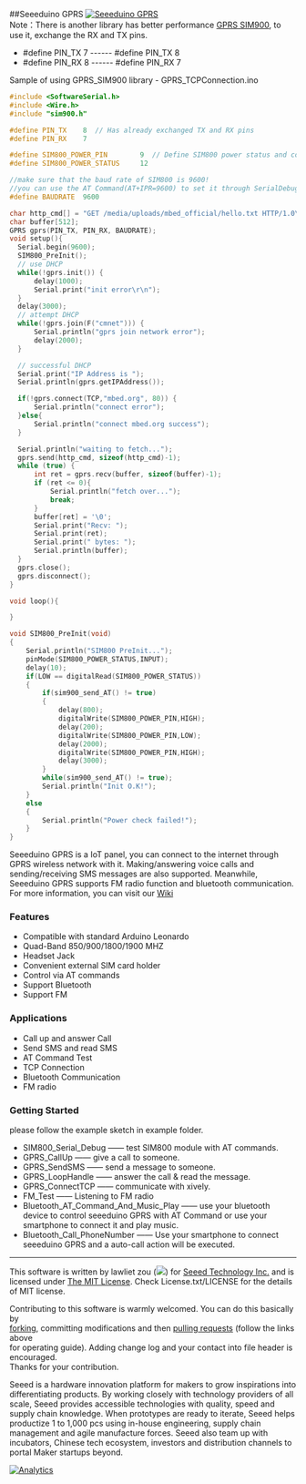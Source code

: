 ##Seeeduino GPRS
[![Seeeduino GPRS](http://www.seeedstudio.com/wiki/images/2/2c/IMG_20140630_153006.jpg)](http://www.seeedstudio.com/wiki/Seeeduino_GPRS)
<br>
Note：There is another library has better performance [GPRS SIM900](https://github.com/Seeed-Studio/GPRS_SIM900), to use it, exchange the RX and TX pins.  
+ #define PIN_TX    7    ------   #define PIN_TX    8
+ #define PIN_RX    8    ------   #define PIN_RX    7

Sample of using GPRS_SIM900 library - GPRS_TCPConnection.ino
```C
#include <SoftwareSerial.h>
#include <Wire.h>
#include "sim900.h"

#define PIN_TX    8  // Has already exchanged TX and RX pins
#define PIN_RX    7

#define SIM800_POWER_PIN        9  // Define SIM800 power status and control pins 
#define SIM800_POWER_STATUS     12

//make sure that the baud rate of SIM800 is 9600!
//you can use the AT Command(AT+IPR=9600) to set it through SerialDebug
#define BAUDRATE  9600

char http_cmd[] = "GET /media/uploads/mbed_official/hello.txt HTTP/1.0\r\n\r\n";
char buffer[512];
GPRS gprs(PIN_TX, PIN_RX, BAUDRATE);
void setup(){
  Serial.begin(9600);
  SIM800_PreInit();
  // use DHCP
  while(!gprs.init()) {
      delay(1000);
      Serial.print("init error\r\n");
  }
  delay(3000);    
  // attempt DHCP
  while(!gprs.join(F("cmnet"))) {
      Serial.println("gprs join network error");
      delay(2000);
  }

  // successful DHCP
  Serial.print("IP Address is ");
  Serial.println(gprs.getIPAddress());

  if(!gprs.connect(TCP,"mbed.org", 80)) {
      Serial.println("connect error");
  }else{
      Serial.println("connect mbed.org success");
  }

  Serial.println("waiting to fetch...");
  gprs.send(http_cmd, sizeof(http_cmd)-1);
  while (true) {
      int ret = gprs.recv(buffer, sizeof(buffer)-1);
      if (ret <= 0){
          Serial.println("fetch over...");
          break;
      }
      buffer[ret] = '\0';
      Serial.print("Recv: ");
      Serial.print(ret);
      Serial.print(" bytes: ");
      Serial.println(buffer);
  }
  gprs.close();
  gprs.disconnect();
}

void loop(){

}

void SIM800_PreInit(void)
{
    Serial.println("SIM800 PreInit...");
    pinMode(SIM800_POWER_STATUS,INPUT);
    delay(10);
    if(LOW == digitalRead(SIM800_POWER_STATUS))
    {
        if(sim900_send_AT() != true)
        {            
            delay(800);
            digitalWrite(SIM800_POWER_PIN,HIGH);
            delay(200);
            digitalWrite(SIM800_POWER_PIN,LOW);
            delay(2000);
            digitalWrite(SIM800_POWER_PIN,HIGH);
            delay(3000);  
        }
        while(sim900_send_AT() != true);                
        Serial.println("Init O.K!");         
    }
    else
    {
        Serial.println("Power check failed!");  
    }
}
```

Seeeduino GPRS is a IoT panel, you can connect to the internet through GPRS wireless network with it. Making/answering voice calls and sending/receiving SMS messages are also supported. Meanwhile, Seeeduino GPRS supports FM radio function and bluetooth communication. For more information, you can visit our [Wiki](http://www.seeedstudio.com/wiki/Seeeduino_GPRS)

### Features
+ Compatible with standard Arduino Leonardo
+ Quad-Band 850/900/1800/1900 MHZ
+ Headset Jack
+ Convenient external SIM card holder
+ Control via AT commands
+ Support Bluetooth
+ Support FM


### Applications
+ Call up and answer Call
+ Send SMS and read SMS
+ AT Command Test
+ TCP Connection
+ Bluetooth Communication
+ FM radio

### Getting Started
please follow the example sketch in example folder.
+ SIM800_Serial_Debug —— test SIM800 module with AT commands.
+ GPRS_CallUp ——  give a call to someone.
+ GPRS_SendSMS —— send a message to someone.
+ GPRS_LoopHandle —— answer the call & read the message.
+ GPRS_ConnectTCP —— communicate with xively.
+ FM_Test —— Listening to FM radio
+ Bluetooth_AT_Command_And_Music_Play —— use your bluetooth device to control seeeduino GPRS with AT Command or use your smartphone to connect it and play music.
+ Bluetooth_Call_PhoneNumber —— Use your smartphone to connect seeeduino GPRS and a auto-call action will be executed.



----
This software is written by lawliet zou (![](http://www.seeedstudio.com/wiki/images/f/f8/Email-lawliet.zou.jpg)) for [Seeed Technology Inc.](http://www.seeed.cc) and is licensed under [The MIT License](http://opensource.org/licenses/mit-license.php). Check License.txt/LICENSE for the details of MIT license.<br>

Contributing to this software is warmly welcomed. You can do this basically by<br>
[forking](https://help.github.com/articles/fork-a-repo), committing modifications and then [pulling requests](https://help.github.com/articles/using-pull-requests) (follow the links above<br>
for operating guide). Adding change log and your contact into file header is encouraged.<br>
Thanks for your contribution.

Seeed is a hardware innovation platform for makers to grow inspirations into differentiating products. By working closely with technology providers of all scale, Seeed provides accessible technologies with quality, speed and supply chain knowledge. When prototypes are ready to iterate, Seeed helps productize 1 to 1,000 pcs using in-house engineering, supply chain management and agile manufacture forces. Seeed also team up with incubators, Chinese tech ecosystem, investors and distribution channels to portal Maker startups beyond.





[![Analytics](https://ga-beacon.appspot.com/UA-46589105-3/Seeeduino_GPRS)](https://github.com/igrigorik/ga-beacon)

